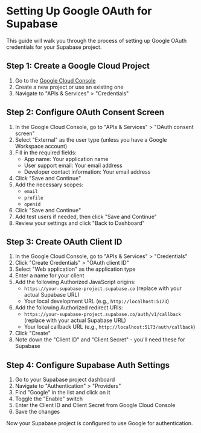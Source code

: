 # Setting Up Google OAuth for Supabase

This guide will walk you through the process of setting up Google OAuth credentials for your Supabase project.

## Step 1: Create a Google Cloud Project

1. Go to the [Google Cloud Console](https://console.cloud.google.com/)
2. Create a new project or use an existing one
3. Navigate to "APIs & Services" > "Credentials"

## Step 2: Configure OAuth Consent Screen

1. In the Google Cloud Console, go to "APIs & Services" > "OAuth consent screen"
2. Select "External" as the user type (unless you have a Google Workspace account)
3. Fill in the required fields:
   - App name: Your application name
   - User support email: Your email address
   - Developer contact information: Your email address
4. Click "Save and Continue"
5. Add the necessary scopes:
   - `email`
   - `profile`
   - `openid`
6. Click "Save and Continue"
7. Add test users if needed, then click "Save and Continue"
8. Review your settings and click "Back to Dashboard"

## Step 3: Create OAuth Client ID

1. In the Google Cloud Console, go to "APIs & Services" > "Credentials"
2. Click "Create Credentials" > "OAuth client ID"
3. Select "Web application" as the application type
4. Enter a name for your client
5. Add the following Authorized JavaScript origins:
   - `https://your-supabase-project.supabase.co` (replace with your actual Supabase URL)
   - Your local development URL (e.g., `http://localhost:5173`)
6. Add the following Authorized redirect URIs:
   - `https://your-supabase-project.supabase.co/auth/v1/callback` (replace with your actual Supabase URL)
   - Your local callback URL (e.g., `http://localhost:5173/auth/callback`)
7. Click "Create"
8. Note down the "Client ID" and "Client Secret" - you'll need these for Supabase

## Step 4: Configure Supabase Auth Settings

1. Go to your Supabase project dashboard
2. Navigate to "Authentication" > "Providers"
3. Find "Google" in the list and click on it
4. Toggle the "Enable" switch
5. Enter the Client ID and Client Secret from Google Cloud Console
6. Save the changes

Now your Supabase project is configured to use Google for authentication.
